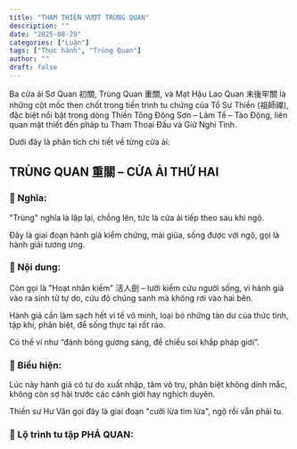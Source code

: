 ```yaml
---
title: "THAM THIỀN VƯỢT TRÙNG QUAN"
description: ""
date: "2025-08-29"
categories: ["Luận"]
tags: ["Thực hành", "Trùng Quan"]
author: ""
draft: false
---
```


Ba cửa ải Sơ Quan 初關, Trùng Quan 重關, và Mạt Hậu Lao Quan 末後牢關 là những cột mốc then chốt trong tiến trình tu chứng của Tổ Sư Thiền (祖師禪), đặc biệt nổi bật trong dòng Thiền Tông Đông Sơn – Lâm Tế – Tào Động, liên quan mật thiết đến pháp tu Tham Thoại Đầu và Giữ Nghi Tình.

Dưới đây là phân tích chi tiết về từng cửa ải:

## TRÙNG QUAN 重關 – CỬA ẢI THỨ HAI

### 💠 Nghĩa:

"Trùng" nghĩa là lặp lại, chồng lên, tức là cửa ải tiếp theo sau khi ngộ.

Đây là giai đoạn hành giả kiểm chứng, mài giũa, sống được với ngộ, gọi là hành giải tương ưng.

### 💠 Nội dung:

Còn gọi là "Hoạt nhân kiếm" 活人劍 – lưỡi kiếm cứu người sống, vì hành giả vào ra sinh tử tự do, cứu độ chúng sanh mà không rơi vào hai bên.

Hành giả cần làm sạch hết vi tế vô minh, loại bỏ những tàn dư của thức tình, tập khí, phân biệt, để sống thực tại rốt ráo.

Có thể ví như “đánh bóng gương sáng, để chiếu soi khắp pháp giới”.

### 💠 Biểu hiện:

Lúc này hành giả có tự do xuất nhập, tâm vô trụ, phân biệt không dính mắc, không còn sợ hãi trước các cảnh giới hay nghịch duyên.

Thiền sư Hư Vân gọi đây là giai đoạn "cưỡi lừa tìm lừa", ngộ rồi vẫn phải tu.

### 💠 Lộ trình tu tập PHÁ QUAN:
